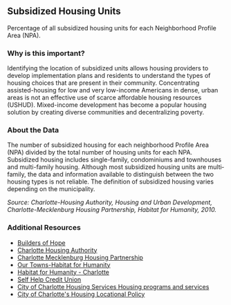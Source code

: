 ## Subsidized Housing Units
Percentage of all subsidized housing units for each Neighborhood Profile Area (NPA).

### Why is this important?
Identifying the location of subsidized units allows housing providers to develop implementation plans and residents to understand the types of housing choices that are present in their community. Concentrating assisted-housing for low and very low-income Americans in dense, urban areas is not an effective use of scarce affordable housing resources (USHUD). Mixed-income development has become a popular housing solution by creating diverse communities and decentralizing poverty.

### About the Data
The number of subsidized housing for each neighborhood Profile Area (NPA) divided by the total number of housing units for each NPA. Subsidized housing includes single-family, condominiums and townhouses and multi-family housing. Although most subsidized housing units are multi‐family, the data and information available to distinguish between the two housing types is not reliable. The definition of subsidized housing varies depending on the municipality.

_Source: Charlotte-Housing Authority, Housing and Urban Development, Charlotte-Mecklenburg Housing Partnership, Habitat for Humanity, 2010._

### Additional Resources
+ [Builders of Hope](http://www.buildersofhope.org/)
+ [Charlotte Housing Authority](http://www.cha-nc.org/)
+ [Charlotte Mecklenburg Housing Partnership](http://www.cmhp.org)
+ [Our Towns-Habitat for Humanity](http://www.ourtownshabitat.org/our_towns_habitat_for_humanity.html)
+ [Habitat for Humanity - Charlotte](http://www.habitatcharlotte.org/)
+ [Self Help Credit Union](http://www.self-help.org/building-communities)
+ [City of Charlotte Housing Services Housing programs and services](http://charmeck.org/city/charlotte/nbs/housing/Pages/CityHousingPrograms.aspx)
+ [City of Charlotte's Housing Locational Policy](http://charmeck.org/city/charlotte/nbs/housing/Pages/CityHousingPolicy.aspx)
